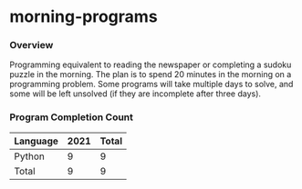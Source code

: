 # morning-programs

### Overview

Programming equivalent to reading the newspaper or completing a sudoku puzzle in the morning.  The plan is to spend 20 
minutes in the morning on a programming problem.  Some programs will take multiple days to solve, and some will be left 
unsolved (if they are incomplete after three days).

### Program Completion Count

| Language     | 2021 | Total |
|--------------|------|-------|
| Python       | 9    | 9     |
| Total        | 9    | 9     |
